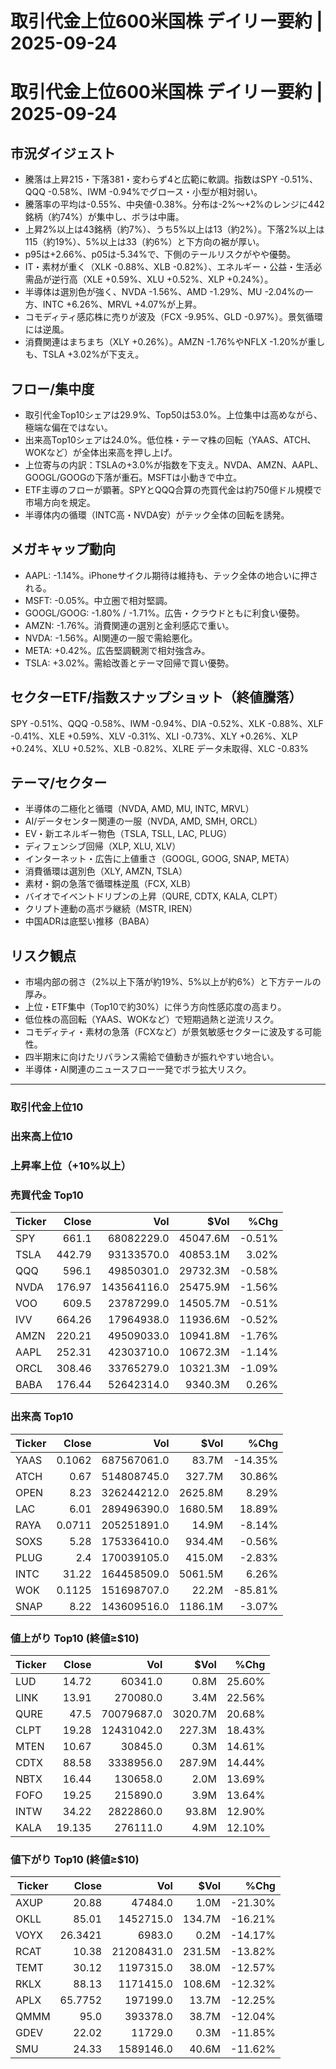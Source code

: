 # 取引代金上位600米国株 デイリー要約 | 2025-09-24

# 取引代金上位600米国株 デイリー要約 | 2025-09-24

## 市況ダイジェスト
- 騰落は上昇215・下落381・変わらず4と広範に軟調。指数はSPY -0.51%、QQQ -0.58%、IWM -0.94%でグロース・小型が相対弱い。
- 騰落率の平均は-0.55%、中央値-0.38%。分布は-2%〜+2%のレンジに442銘柄（約74%）が集中し、ボラは中庸。
- 上昇2%以上は43銘柄（約7%）、うち5%以上は13（約2%）。下落2%以上は115（約19%）、5%以上は33（約6%）と下方向の裾が厚い。
- p95は+2.66%、p05は-5.34%で、下側のテールリスクがやや優勢。
- IT・素材が重く（XLK -0.88%、XLB -0.82%）、エネルギー・公益・生活必需品が逆行高（XLE +0.59%、XLU +0.52%、XLP +0.24%）。
- 半導体は選別色が強く、NVDA -1.56%、AMD -1.29%、MU -2.04%の一方、INTC +6.26%、MRVL +4.07%が上昇。
- コモディティ感応株に売りが波及（FCX -9.95%、GLD -0.97%）。景気循環には逆風。
- 消費関連はまちまち（XLY +0.26%）。AMZN -1.76%やNFLX -1.20%が重しも、TSLA +3.02%が下支え。

## フロー/集中度
- 取引代金Top10シェアは29.9%、Top50は53.0%。上位集中は高めながら、極端な偏在ではない。
- 出来高Top10シェアは24.0%。低位株・テーマ株の回転（YAAS、ATCH、WOKなど）が全体出来高を押し上げ。
- 上位寄与の内訳：TSLAの+3.0%が指数を下支え。NVDA、AMZN、AAPL、GOOGL/GOOGの下落が重石。MSFTは小動きで中立。
- ETF主導のフローが顕著。SPYとQQQ合算の売買代金は約750億ドル規模で市場方向を規定。
- 半導体内の循環（INTC高・NVDA安）がテック全体の回転を誘発。

## メガキャップ動向
- AAPL: -1.14%。iPhoneサイクル期待は維持も、テック全体の地合いに押される。
- MSFT: -0.05%。中立圏で相対堅調。
- GOOGL/GOOG: -1.80% / -1.71%。広告・クラウドともに利食い優勢。
- AMZN: -1.76%。消費関連の選別と金利感応で重い。
- NVDA: -1.56%。AI関連の一服で需給悪化。
- META: +0.42%。広告堅調観測で相対強含み。
- TSLA: +3.02%。需給改善とテーマ回帰で買い優勢。

## セクターETF/指数スナップショット（終値騰落）
SPY -0.51%、QQQ -0.58%、IWM -0.94%、DIA -0.52%、XLK -0.88%、XLF -0.41%、XLE +0.59%、XLV -0.31%、XLI -0.73%、XLY +0.26%、XLP +0.24%、XLU +0.52%、XLB -0.82%、XLRE データ未取得、XLC -0.83%

## テーマ/セクター
- 半導体の二極化と循環（NVDA, AMD, MU, INTC, MRVL）
- AI/データセンター関連の一服（NVDA, AMD, SMH, ORCL）
- EV・新エネルギー物色（TSLA, TSLL, LAC, PLUG）
- ディフェンシブ回帰（XLP, XLU, XLV）
- インターネット・広告に上値重さ（GOOGL, GOOG, SNAP, META）
- 消費循環は選別色（XLY, AMZN, TSLA）
- 素材・銅の急落で循環株逆風（FCX, XLB）
- バイオでイベントドリブンの上昇（QURE, CDTX, KALA, CLPT）
- クリプト連動の高ボラ継続（MSTR, IREN）
- 中国ADRは底堅い推移（BABA）

## リスク観点
- 市場内部の弱さ（2%以上下落が約19%、5%以上が約6%）と下方テールの厚み。
- 上位・ETF集中（Top10で約30%）に伴う方向性感応度の高まり。
- 低位株の高回転（YAAS、WOKなど）で短期過熱と逆流リスク。
- コモディティ・素材の急落（FCXなど）が景気敏感セクターに波及する可能性。
- 四半期末に向けたリバランス需給で値動きが振れやすい地合い。
- 半導体・AI関連のニュースフロー一発でボラ拡大リスク。

---

### 取引代金上位10
### 出来高上位10
### 上昇率上位（+10%以上）

### 売買代金 Top10
| Ticker | Close | Vol | $Vol | %Chg |
|---|---:|---:|---:|---:|
| SPY | 661.1 | 68082229.0 | 45047.6M | -0.51% |
| TSLA | 442.79 | 93133570.0 | 40853.1M | 3.02% |
| QQQ | 596.1 | 49850301.0 | 29732.3M | -0.58% |
| NVDA | 176.97 | 143564116.0 | 25475.9M | -1.56% |
| VOO | 609.5 | 23787299.0 | 14505.7M | -0.51% |
| IVV | 664.26 | 17964938.0 | 11936.6M | -0.52% |
| AMZN | 220.21 | 49509033.0 | 10941.8M | -1.76% |
| AAPL | 252.31 | 42303710.0 | 10672.3M | -1.14% |
| ORCL | 308.46 | 33765279.0 | 10321.3M | -1.09% |
| BABA | 176.44 | 52642314.0 | 9340.3M | 0.26% |


### 出来高 Top10
| Ticker | Close | Vol | $Vol | %Chg |
|---|---:|---:|---:|---:|
| YAAS | 0.1062 | 687567061.0 | 83.7M | -14.35% |
| ATCH | 0.67 | 514808745.0 | 327.7M | 30.86% |
| OPEN | 8.23 | 326244212.0 | 2625.8M | 8.29% |
| LAC | 6.01 | 289496390.0 | 1680.5M | 18.89% |
| RAYA | 0.0711 | 205251891.0 | 14.9M | -8.14% |
| SOXS | 5.28 | 175336410.0 | 934.4M | -0.56% |
| PLUG | 2.4 | 170039105.0 | 415.0M | -2.83% |
| INTC | 31.22 | 164458509.0 | 5061.5M | 6.26% |
| WOK | 0.1125 | 151698707.0 | 22.2M | -85.81% |
| SNAP | 8.22 | 143609516.0 | 1186.1M | -3.07% |


### 値上がり Top10 (終値≥$10)
| Ticker | Close | Vol | $Vol | %Chg |
|---|---:|---:|---:|---:|
| LUD | 14.72 | 60341.0 | 0.8M | 25.60% |
| LINK | 13.91 | 270080.0 | 3.4M | 22.56% |
| QURE | 47.5 | 70079687.0 | 3020.7M | 20.68% |
| CLPT | 19.28 | 12431042.0 | 227.3M | 18.43% |
| MTEN | 10.67 | 30845.0 | 0.3M | 14.61% |
| CDTX | 88.58 | 3338956.0 | 287.9M | 14.44% |
| NBTX | 16.44 | 130658.0 | 2.0M | 13.69% |
| FOFO | 19.25 | 215890.0 | 3.9M | 13.64% |
| INTW | 34.22 | 2822860.0 | 93.8M | 12.90% |
| KALA | 19.135 | 276111.0 | 4.9M | 12.10% |


### 値下がり Top10 (終値≥$10)
| Ticker | Close | Vol | $Vol | %Chg |
|---|---:|---:|---:|---:|
| AXUP | 20.88 | 47484.0 | 1.0M | -21.30% |
| OKLL | 85.01 | 1452715.0 | 134.7M | -16.21% |
| VOYX | 26.3421 | 6983.0 | 0.2M | -14.17% |
| RCAT | 10.38 | 21208431.0 | 231.5M | -13.82% |
| TEMT | 30.12 | 1197315.0 | 38.0M | -12.57% |
| RKLX | 88.13 | 1171415.0 | 108.6M | -12.32% |
| APLX | 65.7752 | 197199.0 | 13.7M | -12.25% |
| QMMM | 95.0 | 393378.0 | 38.7M | -12.04% |
| GDEV | 22.02 | 11729.0 | 0.3M | -11.85% |
| SMU | 24.33 | 1589146.0 | 40.6M | -11.62% |

